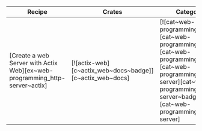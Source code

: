 | Recipe | Crates | Categories |
|---|---|---|
| [Create a web Server with Actix Web][ex~web-programming_http-server~actix] | [![actix-web][c~actix_web~docs~badge]][c~actix_web~docs] | [![cat~web-programming][cat~web-programming~badge]][cat~web-programming] [![cat~web-programming::http-server][cat~web-programming::http-server~badge]][cat~web-programming::http-server] |
